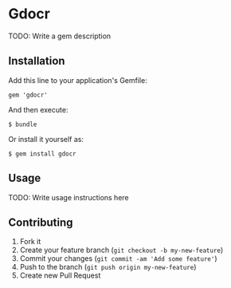 # Gdocr

TODO: Write a gem description

## Installation

Add this line to your application's Gemfile:

    gem 'gdocr'

And then execute:

    $ bundle

Or install it yourself as:

    $ gem install gdocr

## Usage

TODO: Write usage instructions here

## Contributing

1. Fork it
2. Create your feature branch (`git checkout -b my-new-feature`)
3. Commit your changes (`git commit -am 'Add some feature'`)
4. Push to the branch (`git push origin my-new-feature`)
5. Create new Pull Request

